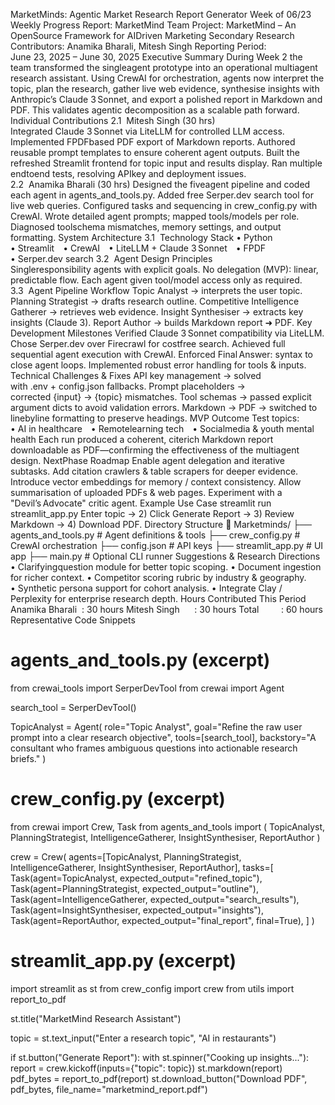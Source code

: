 MarketMinds: Agentic Market Research Report Generator
Week of 06/23
Weekly Progress Report: MarketMind Team
Project: MarketMind – An OpenSource Framework for AIDriven Marketing Secondary Research
Contributors: Anamika Bharali, Mitesh Singh
Reporting Period: June 23, 2025 – June 30, 2025
Executive Summary
During Week 2 the team transformed the singleagent prototype into an operational multiagent research assistant. Using CrewAI for orchestration, agents now interpret the topic, plan the research, gather live web evidence, synthesise insights with Anthropic’s Claude 3 Sonnet, and export a polished report in Markdown and PDF. This validates agentic decomposition as a scalable path forward.
Individual Contributions
2.1  Mitesh Singh (30 hrs)
Integrated Claude 3 Sonnet via LiteLLM for controlled LLM access.
Implemented FPDFbased PDF export of Markdown reports.
Authored reusable prompt templates to ensure coherent agent outputs.
Built the refreshed Streamlit frontend for topic input and results display.
Ran multiple endtoend tests, resolving APIkey and deployment issues.
2.2  Anamika Bharali (30 hrs)
Designed the fiveagent pipeline and coded each agent in agents\_and\_tools.py.
Added free Serper.dev search tool for live web queries.
Configured tasks and sequencing in crew\_config.py with CrewAI.
Wrote detailed agent prompts; mapped tools/models per role.
Diagnosed toolschema mismatches, memory settings, and output formatting.
System Architecture
3.1  Technology Stack
• Python • Streamlit • CrewAI • LiteLLM + Claude 3 Sonnet • FPDF • Serper.dev search
3.2  Agent Design Principles
Singleresponsibility agents with explicit goals.
No delegation (MVP): linear, predictable flow.
Each agent given tool/model access only as required.
3.3  Agent Pipeline Workflow
Topic Analyst → interprets the user topic.
Planning Strategist → drafts research outline.
Competitive Intelligence Gatherer → retrieves web evidence.
Insight Synthesiser → extracts key insights (Claude 3).
Report Author → builds Markdown report ➜ PDF.
Key Development Milestones
Verified Claude 3 Sonnet compatibility via LiteLLM.
Chose Serper.dev over Firecrawl for costfree search.
Achieved full sequential agent execution with CrewAI.
Enforced Final Answer: syntax to close agent loops.
Implemented robust error handling for tools & inputs.
Technical Challenges & Fixes
API key management → solved with .env + config.json fallbacks.
Prompt placeholders → corrected {input} → {topic} mismatches.
Tool schemas → passed explicit argument dicts to avoid validation errors.
Markdown → PDF → switched to linebyline formatting to preserve headings.
MVP Outcome
Test topics:
• AI in healthcare • Remotelearning tech • Socialmedia & youth mental health
Each run produced a coherent, citerich Markdown report downloadable as PDF—confirming the effectiveness of the multiagent design.
NextPhase Roadmap
Enable agent delegation and iterative subtasks.
Add citation crawlers & table scrapers for deeper evidence.
Introduce vector embeddings for memory / context consistency.
Allow summarisation of uploaded PDFs & web pages.
Experiment with a "Devil’s Advocate" critic agent.
Example Use Case
streamlit run streamlit\_app.py
Enter topic → 2) Click Generate Report → 3) Review Markdown → 4) Download PDF.
Directory Structure
📁 Marketminds/
├── agents\_and\_tools.py # Agent definitions & tools
├── crew\_config.py # CrewAI orchestration
├── config.json # API keys
├── streamlit\_app.py # UI app
├── main.py # Optional CLI runner
Suggestions & Research Directions
• Clarifyingquestion module for better topic scoping.
• Document ingestion for richer context.
• Competitor scoring rubric by industry & geography.
• Synthetic persona support for cohort analysis.
• Integrate Clay / Perplexity for enterprise research depth.
Hours Contributed This Period
Anamika Bharali  : 30 hours
Mitesh Singh      : 30 hours
Total         : 60 hours
Representative Code Snippets
# agents\_and\_tools.py (excerpt)
from crewai\_tools import SerperDevTool
from crewai import Agent

search\_tool = SerperDevTool()

TopicAnalyst = Agent(
 role="Topic Analyst",
 goal="Refine the raw user prompt into a clear research objective",
 tools=[search\_tool],
 backstory="A consultant who frames ambiguous questions into actionable research briefs."
)
# crew\_config.py (excerpt)
from crewai import Crew, Task
from agents\_and\_tools import (
 TopicAnalyst, PlanningStrategist,
 IntelligenceGatherer, InsightSynthesiser, ReportAuthor
)

crew = Crew(
 agents=[TopicAnalyst, PlanningStrategist, IntelligenceGatherer, InsightSynthesiser, ReportAuthor],
 tasks=[
 Task(agent=TopicAnalyst, expected\_output="refined\_topic"),
 Task(agent=PlanningStrategist, expected\_output="outline"),
 Task(agent=IntelligenceGatherer, expected\_output="search\_results"),
 Task(agent=InsightSynthesiser, expected\_output="insights"),
 Task(agent=ReportAuthor, expected\_output="final\_report", final=True),
 ]
)
# streamlit\_app.py (excerpt)
import streamlit as st
from crew\_config import crew
from utils import report\_to\_pdf

st.title("MarketMind Research Assistant")

topic = st.text\_input("Enter a research topic", "AI in restaurants")

if st.button("Generate Report"):
 with st.spinner("Cooking up insights..."):
 report = crew.kickoff(inputs={"topic": topic})
 st.markdown(report)
 pdf\_bytes = report\_to\_pdf(report)
 st.download\_button("Download PDF", pdf\_bytes, file\_name="marketmind\_report.pdf")
